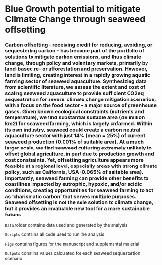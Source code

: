 # Blue Growth potential to mitigate Climate Change through seaweed offsetting


### Carbon offsetting – receiving credit for reducing, avoiding, or sequestering carbon – has become part of the portfolio of solutions to mitigate carbon emissions, and thus climate change, through policy and voluntary markets, primarily by land-based re- or afforestation and preservation. However, land is limiting, creating interest in a rapidly growing aquatic farming sector of seaweed aquaculture. Synthesizing data from scientific literature, we assess the extent and cost of scaling seaweed aquaculture to provide sufficient CO2eq sequestration for several climate change mitigation scenarios, with a focus on the food sector – a major source of greenhouse gases. Given known ecological constraints (nutrients and temperature), we find substantial suitable area (48 million km2) for seaweed farming, which is largely unfarmed. Within its own industry, seaweed could create a carbon neutral aquaculture sector with just 14% (mean = 25%) of current seaweed production (0.001% of suitable area). At a much larger scale, we find seaweed culturing extremely unlikely to offset global agriculture, in part due to production growth and cost constraints. Yet, offsetting agriculture appears more feasible at a regional level, especially areas with strong climate policy, such as California, USA (0.065% of suitable area). Importantly, seaweed farming can provide other benefits to coastlines impacted by eutrophic, hypoxic, and/or acidic conditions, creating opportunities for seaweed farming to act as ‘charismatic carbon’ that serves multiple purposes. Seaweed offsetting is not the sole solution to climate change, but it provides an invaluable new tool for a more sustainable future.


`Data` folder contains data used and generated by the analysis

`Scripts` contains all code used to run the analysis

`Figs` contains figures for the manuscript and supplemental material

`Outputs` conatins values calculated for each seaweed sequestartion scenario
